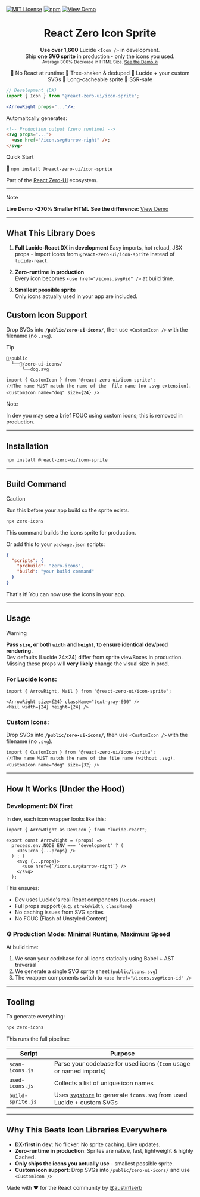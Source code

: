 [![MIT License](https://img.shields.io/badge/License-MIT-4b00b8?style=for-the-badge&logo=github&logoColor=white)](https://github.com/react-zero-ui/icon-sprite/blob/main/LICENSE)
[![npm](https://img.shields.io/npm/v/@react-zero-ui/icon-sprite?style=for-the-badge&logo=npm&logoColor=white&label=npm&color=0044cc)](https://www.npmjs.com/package/@react-zero-ui/icon-sprite)
[![View Demo](https://img.shields.io/badge/View%20Demo-%E2%86%97-4b00b8?style=for-the-badge&logo=react&logoColor=white)](https://zero-ui.dev/icon-sprite)

<div align="center">
  
<h1>React Zero Icon Sprite</h1>

<legend><b>Use over 1,600</b> Lucide <code>&lt;Icon /&gt;</code> in development. </br> Ship <b>one SVG sprite</b> in production - only the icons you used.</legend>
<small>Average 300% Decrease in HTML Size. <a  target="_blank" href="https://zero-ui.dev/icon-sprite">See the Demo ↗︎</a></small>

<p/>
  <p/>
<p>
  🔹 No React at runtime 🔹 Tree-shaken & deduped 🔹 Lucide + your custom SVGs 🔹 Long-cacheable sprite 🔹 SSR-safe
</p>
</div>


```jsx 
// Development (DX)
import { Icon } from "@react-zero-ui/icon-sprite";

<ArrowRight props="..."/>;
```
Automaitcally generates:
```html
<!-- Production output (zero runtime) -->
<svg props="...">
  <use href="/icon.svg#arrow-right" />;
</svg>

```

Quick Start

🔹 `npm install @react-zero-ui/icon-sprite`

 
 
Part of the [React Zero-UI](https://github.com/react-zero-ui) ecosystem.
 
 

---

 
> [!NOTE]
>**Live Demo ~270% Smaller HTML**
>**See the difference:** [View Demo](https://zero-ui.dev/icon-sprite)



---


## What This Library Does

1. **Full Lucide-React DX in development**
   Easy imports, hot reload, JSX props - import icons from `@react-zero-ui/icon-sprite` instead of `lucide-react`.

2. **Zero-runtime in production**  
   Every icon becomes `<use href="/icons.svg#id" />` at build time.

3. **Smallest possible sprite**  
   Only icons actually used in your app are included.

## Custom Icon Support
Drop SVGs into **`/public/zero-ui-icons/`**, then use `<CustomIcon />` with the filename (no `.svg`).

> [!TIP]
>```txt
>📁/public
>   └──📁/zero-ui-icons/
>       └──dog.svg
> ```
> ```tsx
>import { CustomIcon } from "@react-zero-ui/icon-sprite";
>//❗The name MUST match the name of the  file name (no .svg extension).
><CustomIcon name="dog" size={24} />
>```

> [!NOTE]
> In dev you may see a brief FOUC using custom icons; this is removed in production.

---

## Installation

```bash
npm install @react-zero-ui/icon-sprite
```

---

## Build Command
> [!CAUTION]
> Run this before your app build so the sprite exists.
>```bash
>npx zero-icons
>```

This command builds the icons sprite for production.

Or add this to your `package.json` scripts:
```json
{
  "scripts": {
    "prebuild": "zero-icons",
    "build": "your build command"
  }
}
```
That's it! You can now use the icons in your app.

---

## Usage

> [!WARNING]
> **Pass `size`, or both `width` and `height`, to ensure identical dev/prod rendering.**  
> Dev defaults (Lucide 24×24) differ from sprite viewBoxes in production. Missing these props will **very likely** change the visual size in prod.

### For Lucide Icons:

```tsx
import { ArrowRight, Mail } from "@react-zero-ui/icon-sprite";

<ArrowRight size={24} className="text-gray-600" />
<Mail width={24} height={24} />
```

### Custom Icons:

Drop SVGs into **`/public/zero-ui-icons/`**, then use `<CustomIcon />` with the filename (no `.svg`).
```tsx
import { CustomIcon } from "@react-zero-ui/icon-sprite";
//❗The name MUST match the name of the file name (without .svg).
<CustomIcon name="dog" size={32} />
```

---

## How It Works (Under the Hood)

### Development: DX First

In dev, each icon wrapper looks like this:

```tsx
import { ArrowRight as DevIcon } from "lucide-react";

export const ArrowRight = (props) =>
  process.env.NODE_ENV === "development" ? (
    <DevIcon {...props} />
  ) : (
    <svg {...props}>
      <use href={`/icons.svg#arrow-right`} />
    </svg>
  );
```

This ensures:

* Dev uses Lucide's real React components (`lucide-react`)
* Full props support (e.g. `strokeWidth`, `className`)
* No caching issues from SVG sprites
* No FOUC (Flash of Unstyled Content)

### ⚙️ Production Mode: Minimal Runtime, Maximum Speed

At build time:

1. We scan your codebase for all icons statically using Babel + AST traversal
2. We generate a single SVG sprite sheet (`public/icons.svg`)
3. The wrapper components switch to `<use href="/icons.svg#icon-id" />`

---

## Tooling

To generate everything:

```bash
npx zero-icons
```

This runs the full pipeline:

| Script | Purpose |
| --- | --- |
| `scan-icons.js`   | Parse your codebase for used icons (`Icon` usage or named imports) |
| `used-icons.js`   | Collects a list of unique icon names |
| `build-sprite.js` | Uses [`svgstore`](https://github.com/DIYgod/svgstore) to generate `icons.svg` from used Lucide + custom SVGs |


--- 

## Why This Beats Icon Libraries Everywhere

* **DX-first in dev**: No flicker. No sprite caching. Live updates.
* **Zero-runtime in production**: Sprites are native, fast, lightweight & highly Cached.
* **Only ships the icons you actually use** - smallest possible sprite.
* **Custom icon support**: Drop SVGs into `/public/zero-ui-icons/` and use `<CustomIcon />`


Made with ❤️ for the React community by [@austin1serb](https://github.com/austin1serb)

 
 <!-- 
 📂 icon-sprite/
├── 📂 node_modules
│   └── 📂 lucide-static
│   │   └── 📂 icons
│   │       └── *icon-name*.svg
├── 📂 dist
│   │── config.js
│   │── index.js
│   │── used-icons.js
│   │── utils.js
│   └── icons.svg
│── 📂 scripts
│   │── build-sprite.js
│   │── gen-dist.js
│   │── gen-wrappers.js
│   │── index.js
│   │── scan-icons.js
│   └── used-icons.js
│── 📂 src
│   │── 📂 icons
│   │   │── *IconName*.tsx
│   │── config.ts
│   └── utils.ts
│── README.md
│── package-lock.json
│── package.json
│── react-zero-ui-icon-sprite-0.1.3.tgz
└── tsconfig.json
 -->
